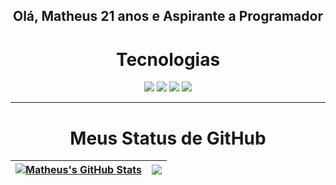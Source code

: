 <h2 align="center"> Olá, Matheus 21 anos e Aspirante a Programador </h2>

<h1 align="center"> Tecnologias </h1>

<p align="center">
<img src="https://img.shields.io/badge/-HTML5-E34F26?style=flat-square&logo=html5&logoColor=white"/>
<img src="https://img.shields.io/badge/-CSS3-1572B6?style=flat-square&logo=css3"/>
<img src="https://img.shields.io/badge/-JavaScript-black?style=flat-square&logo=javascript"/>
<img src="https://img.shields.io/badge/-GitHub-black?style=flat-square&logo=github"/>
</p>

---

<h1 align="center"> Meus Status de GitHub</h1>

| <a href="https://github.com/matheushmmarcondes/github-readme-stats"><img src="https://github-readme-stats-mu-lake.vercel.app/api?username=matheushmmarcondes&show_icons=true&include_all_commits=true&theme=transparent&hide_border=true&exclude_repo=github-readme-stats&bg_color=00000000" alt="Matheus's GitHub Stats" /></a> | <a href="https://github.com/matheushmmarcondes/github-readme-stats"><img src="https://github-readme-stats-mu-lake.vercel.app/api/top-langs/?username=matheushmmarcondes&layout=compact&theme=transparent&hide_border=true&exclude_repo=github-readme-stats&bg_color=00000000" /></a> |
| ------------- | ------------- |
